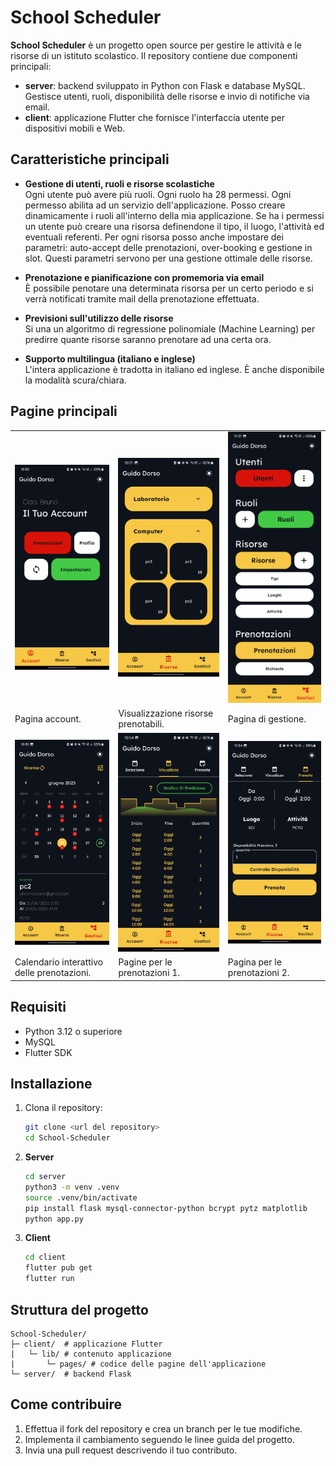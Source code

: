 # School Scheduler

**School Scheduler** è un progetto open source per gestire le attività e le risorse di un istituto scolastico. Il repository contiene due componenti principali:

- **server**: backend sviluppato in Python con Flask e database MySQL. Gestisce utenti, ruoli, disponibilità delle risorse e invio di notifiche via email.
- **client**: applicazione Flutter che fornisce l'interfaccia utente per dispositivi mobili e Web.

## Caratteristiche principali

- **Gestione di utenti, ruoli e risorse scolastiche**<br>
Ogni utente può avere più ruoli. Ogni ruolo ha 28 permessi. Ogni permesso abilita ad un servizio dell'applicazione. Posso creare dinamicamente i ruoli all'interno della mia applicazione. Se ha i permessi un utente può creare una risorsa definendone il tipo, il luogo, l'attività ed eventuali referenti. Per ogni risorsa posso anche impostare dei parametri: auto-accept delle prenotazioni, over-booking e gestione in slot. Questi parametri servono per una gestione ottimale delle risorse.<br>

- **Prenotazione e pianificazione con promemoria via email**<br>
È possibile penotare una determinata risorsa per un certo periodo e si verrà notificati tramite mail della prenotazione effettuata.<br>

- **Previsioni sull'utilizzo delle risorse**<br>
Si una un algoritmo di regressione polinomiale (Machine Learning) per predirre quante risorse saranno prenotare ad una certa ora.<br>

- **Supporto multilingua (italiano e inglese)**<br>
L'intera applicazione è tradotta in italiano ed inglese. È anche disponibile la modalità scura/chiara.

## Pagine principali

| | | |
|---|---|---|
| <img src="images/Screenshot_20250628_105059.jpg" width="250"/> | <img src="images/Screenshot_20250628_105110.jpg" width="250"/> | <img src="images/Screenshot_20250628_105123.jpg" width="250"/> |
| Pagina account. | Visualizzazione risorse prenotabili. | Pagina di gestione. |
| <img src="images/Screenshot_20250628_105151.jpg" width="250"/> | <img src="images/Screenshot_20250628_105416.jpg" width="250"/> | <img src="images/Screenshot_20250628_105433.jpg" width="250"/> |
| Calendario interattivo<br>delle prenotazioni. | Pagine per le prenotazioni 1. | Pagina per le prenotazioni 2. |


## Requisiti

- Python 3.12 o superiore
- MySQL
- Flutter SDK

## Installazione

1. Clona il repository:
   ```bash
   git clone <url del repository>
   cd School-Scheduler
   ```
2. **Server**
   ```bash
   cd server
   python3 -m venv .venv
   source .venv/bin/activate
   pip install flask mysql-connector-python bcrypt pytz matplotlib
   python app.py
   ```
3. **Client**
   ```bash
   cd client
   flutter pub get
   flutter run
   ```

## Struttura del progetto

```
School-Scheduler/
├─ client/  # applicazione Flutter
|   └─ lib/ # contenuto applicazione
|       └─ pages/ # codice delle pagine dell'applicazione
└─ server/  # backend Flask
```

## Come contribuire

1. Effettua il fork del repository e crea un branch per le tue modifiche.
2. Implementa il cambiamento seguendo le linee guida del progetto.
3. Invia una pull request descrivendo il tuo contributo.
